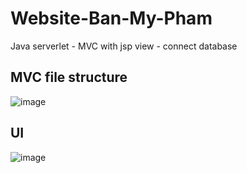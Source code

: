 # Website-Ban-My-Pham
Java serverlet - MVC with jsp view - connect database

## MVC file structure
![image](https://github.com/M1nhHoang/Website-Ban-My-Pham/assets/106025710/5f8cc895-24cb-451a-aa8b-de7e92f42df1)

## UI
![image](https://github.com/M1nhHoang/Website-Ban-My-Pham/assets/106025710/07d52ff4-e9df-45ae-9284-ee5899991329)
